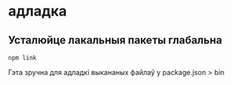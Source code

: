 # адладка

## Усталюйце лакальныя пакеты глабальна

`npm link`

Гэта зручна для адладкі выкананых файлаў у package.json > bin